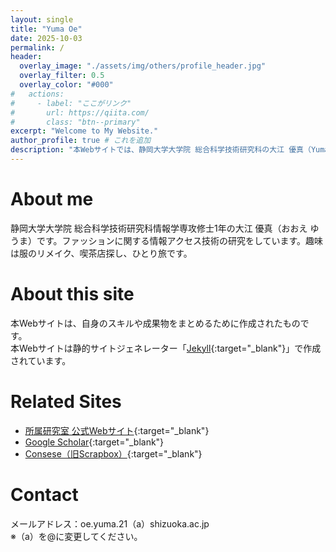 ```yaml
---
layout: single
title: "Yuma Oe"
date: 2025-10-03
permalink: /
header:
  overlay_image: "./assets/img/others/profile_header.jpg"
  overlay_filter: 0.5
  overlay_color: "#000"
#   actions:
#     - label: "ここがリンク"
#       url: https://qiita.com/
#       class: "btn--primary"
excerpt: "Welcome to My Website."
author_profile: true # これを追加
description: "本Webサイトでは、静岡大学大学院 総合科学技術研究科の大江 優真（Yuma Oe）に関する情報をまとめています。"
---
```


# About me
静岡大学大学院 総合科学技術研究科情報学専攻修士1年の大江 優真（おおえ ゆうま）です。ファッションに関する情報アクセス技術の研究をしています。趣味は服のリメイク、喫茶店探し、ひとり旅です。  

# About this site
本Webサイトは、自身のスキルや成果物をまとめるために作成されたものです。  
本Webサイトは静的サイトジェネレーター「[Jekyll](https://jekyllrb-ja.github.io/){:target="_blank"}」で作成されています。

# Related Sites
- [所属研究室 公式Webサイト](https://shoji-lab.github.io/){:target="_blank"}  
- [Google Scholar](https://scholar.google.co.jp/citations?user=09eKYaIAAAAJ&hl=ja){:target="_blank"}  
- [Consese（旧Scrapbox）](https://scrapbox.io/shoji-lab-survey/Yuma_Oe){:target="_blank"}

# Contact
メールアドレス：oe.yuma.21（a）shizuoka.ac.jp  
※（a）を@に変更してください。  
